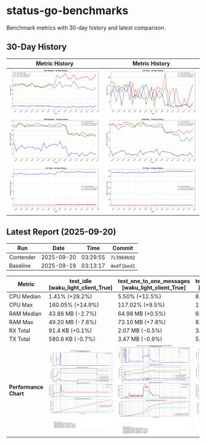 # status-go-benchmarks

Benchmark metrics with 30-day history and latest comparison.

## 30-Day History

| Metric History                                         | Metric History                                     |
|--------------------------------------------------------|----------------------------------------------------|
| ![cpu_median_history.png](docs/cpu_median_history.png) | ![cpu_max_history.png](docs/cpu_max_history.png)   |
| ![ram_median_history.png](docs/ram_median_history.png) | ![ram_max_history.png](docs/ram_max_history.png)   |
| ![rx_total_history.png](docs/rx_total_history.png)     | ![tx_total_history.png](docs/tx_total_history.png) |

## Latest Report (2025-09-20)

| Run       | Date       | Time     | Commit      |
|-----------|------------|----------|-------------|
| Contender | 2025-09-20 | 03:29:55 | `7c3969b92` |
| Baseline  | 2025-09-19 | 03:13:17 | `4edf1bed1` |

| Metric                | test_idle<br>[waku_light_client_True]                                                                                            | test_one_to_one_messages<br>[waku_light_client_True]                                                                                                           | test_one_to_one_messages<br>[waku_light_client_False]                                                                                                            |
|-----------------------|----------------------------------------------------------------------------------------------------------------------------------|----------------------------------------------------------------------------------------------------------------------------------------------------------------|------------------------------------------------------------------------------------------------------------------------------------------------------------------|
| CPU Median            | 1.41% (+28.2%)                                                                                                                   | 5.50% (+12.5%)                                                                                                                                                 | 8.29% (+10.2%)                                                                                                                                                   |
| CPU Max               | 160.05% (+14.9%)                                                                                                                 | 117.02% (+9.5%)                                                                                                                                                | 113.52% (+5.1%)                                                                                                                                                  |
| RAM Median            | 43.86 MB (-2.7%)                                                                                                                 | 64.98 MB (+0.5%)                                                                                                                                               | 63.35 MB (-3.3%)                                                                                                                                                 |
| RAM Max               | 49.20 MB (-7.6%)                                                                                                                 | 73.10 MB (+7.8%)                                                                                                                                               | 82.90 MB (+5.4%)                                                                                                                                                 |
| RX Total              | 91.4 KB (+0.1%)                                                                                                                  | 2.07 MB (-0.5%)                                                                                                                                                | 3.41 MB (+8.3%)                                                                                                                                                  |
| TX Total              | 580.6 KB (-0.7%)                                                                                                                 | 3.47 MB (-0.9%)                                                                                                                                                | 5.21 MB (-1.2%)                                                                                                                                                  |
| **Performance Chart** | ![test_idle[waku_light_client_True]](benchmarks/20250920T032955_7c3969b92/test_idle[waku_light_client_True]-20250920-032229.png) | ![test_one_to_one_messages[waku_light_client_True]](benchmarks/20250920T032955_7c3969b92/test_one_to_one_messages[waku_light_client_True]-20250920-032909.png) | ![test_one_to_one_messages[waku_light_client_False]](benchmarks/20250920T032955_7c3969b92/test_one_to_one_messages[waku_light_client_False]-20250920-032546.png) |
